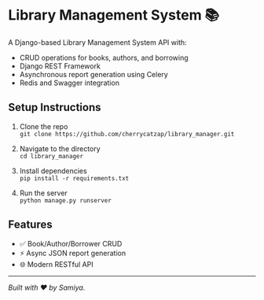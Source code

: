 # Library Management System 📚

A Django-based Library Management System API with:
- CRUD operations for books, authors, and borrowing
- Django REST Framework
- Asynchronous report generation using Celery
- Redis and Swagger integration

## Setup Instructions

1. Clone the repo  
   `git clone https://github.com/cherrycatzap/library_manager.git`

2. Navigate to the directory  
   `cd library_manager`

3. Install dependencies  
   `pip install -r requirements.txt`

4. Run the server  
   `python manage.py runserver`

## Features

- ✅ Book/Author/Borrower CRUD
- ⚡ Async JSON report generation
- 🌐 Modern RESTful API

---

*Built with ❤️ by Samiya.*

